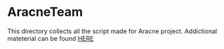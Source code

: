# AracneTeam
This directory collects all the script made for Aracne project.
Addictional mateterial can be found [HERE](www.google.it)